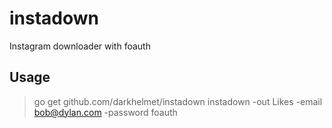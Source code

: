 # instadown

Instagram downloader with foauth

## Usage

> go get github.com/darkhelmet/instadown
> instadown -out Likes -email bob@dylan.com -password foauth
